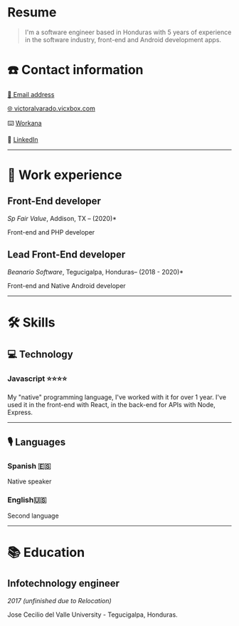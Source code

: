 # Resume

> I'm a software engineer based in Honduras with 5 years of experience in the software industry, front-end and Android development apps.

# ☎️ Contact information

[📧 Email address](https://victoralvarado.vicxbox.com/#)

[🌐 victoralvarado.vicxbox.com](https://victoralvarado.vicxbox.com/)

⌨️ [Workana](https://www.workana.com/freelancer/bdb3859d99e6f46b8cd6833c9b36bc3c?)

🔗 [LinkedIn](https://www.linkedin.com/in/victor-alvaradohn/)

---
# 💼 Work experience

## Front-End developer

*Sp Fair Value*, Addison, TX – (2020)*

Front-end and PHP developer 

## Lead Front-End developer

*Beanario Software*, Tegucigalpa, Honduras– (2018 - 2020)*

Front-end and Native Android  developer 

---

# 🛠 Skills

## 💻 Technology

### Javascript ⭐️⭐️⭐️⭐️

My "native" programming language, I've worked with it for over 1 year. I've used it in the front-end with React, in the back-end for APIs with Node, Express.

---

## 🎙 Languages

### Spanish 🇪🇸

Native speaker

### English🇺🇸

Second language

---

# 📚 Education

## Infotechnology engineer

*2017 (unfinished due to Relocation)*

Jose Cecilio del Valle University - Tegucigalpa, Honduras.
